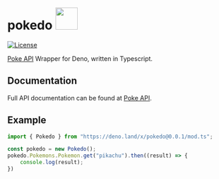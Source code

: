 # pokedo <a href="https://pokeapi.co/api/v2/pokemon/bulbasaur"><img src='https://veekun.com/dex/media/pokemon/global-link/1.png' height=50px/></a>
[![License](https://img.shields.io/badge/license-mit-blue.svg?style=flat)](https://raw.githubusercontent.com/callmeumm/pokedo/master/LICENSE)

[Poke API](https://pokeapi.co) Wrapper for Deno, written in Typescript.

## Documentation

Full API documentation can be found at [Poke API](https://pokeapi.co/docs/v2.html).

## Example
```typescript
import { Pokedo } from "https://deno.land/x/pokedo@0.0.1/mod.ts";

const pokedo = new Pokedo();
pokedo.Pokemons.Pokemon.get("pikachu").then((result) => {
    console.log(result);
})
```